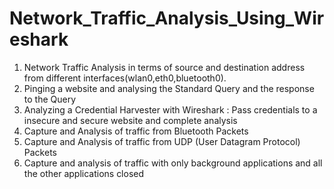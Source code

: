 # Network_Traffic_Analysis_Using_Wireshark
1. Network Traffic Analysis in terms of source and destination address from different interfaces(wlan0,eth0,bluetooth0).
2. Pinging a website and analysing  the Standard Query and the response to the Query
3. Analyzing a Credential Harvester with Wireshark : Pass credentials to a insecure and secure website and complete analysis
5. Capture and Analysis of traffic from Bluetooth Packets
6. Capture and Analysis of traffic from UDP (User Datagram Protocol) Packets
7. Capture and analysis of traffic with only background applications and all the other applications closed
